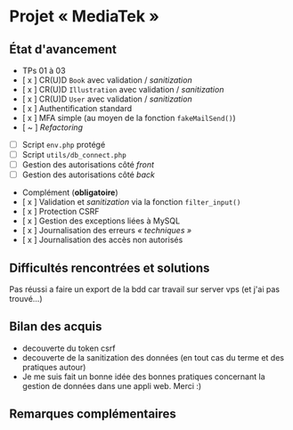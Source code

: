 # Projet « MediaTek »
## État d'avancement
- TPs 01 à 03
- [ x ] CR(U)D `Book` avec validation / *sanitization*
- [ x ] CR(U)D `Illustration` avec validation / *sanitization*
- [ x ] CR(U)D `User` avec validation / *sanitization*
- [ x ] Authentification standard
- [ x ] MFA simple (au moyen de la fonction `fakeMailSend()`)
- [ ~ ] *Refactoring*
- [ ] Script `env.php` protégé
- [ ] Script `utils/db_connect.php`
- [ ] Gestion des autorisations côté *front*
- [ ] Gestion des autorisations côté *back*
- Complément (**obligatoire**)
- [ x ] Validation et *sanitization* via la fonction `filter_input()`
- [ x ] Protection CSRF
- [ x ] Gestion des exceptions liées à MySQL
- [ x ] Journalisation des erreurs *« techniques »*
- [ x ] Journalisation des accès non autorisés


## Difficultés rencontrées et solutions
Pas réussi a faire un export de la bdd car travail sur server vps (et j'ai pas trouvé...)
## Bilan des acquis
- decouverte du token csrf
- decouverte de la sanitization des données (en tout cas du terme et des pratiques autour)
- Je me suis fait un bonne idée des bonnes pratiques concernant la gestion de données dans une appli web. Merci :)
## Remarques complémentaires